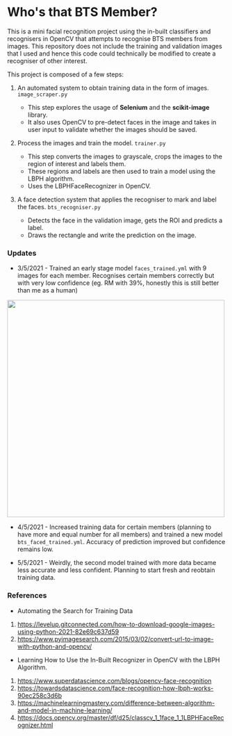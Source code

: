 # Who's that BTS Member?

This is a mini facial recognition project using the in-built classifiers and recognisers in OpenCV that attempts to recognise BTS members from images. This repository does not include the training and validation images that I used and hence this code could technically be modified to create a recogniser of other interest.

This project is composed of a few steps:

1. An automated system to obtain training data in the form of images. `image_scraper.py`

   - This step explores the usage of **Selenium** and the **scikit-image** library.
   - It also uses OpenCV to pre-detect faces in the image and takes in user input to validate whether the images should be saved.

2. Process the images and train the model. `trainer.py`
   - This step converts the images to grayscale, crops the images to the region of interest and labels them.
   - These regions and labels are then used to train a model using the LBPH algorithm.
   - Uses the LBPHFaceRecognizer in OpenCV.
3. A face detection system that applies the recogniser to mark and label the faces. `bts_recogniser.py`
   - Detects the face in the validation image, gets the ROI and predicts a label.
   - Draws the rectangle and write the prediction on the image.

### Updates

- 3/5/2021 - Trained an early stage model `faces_trained.yml` with 9 images for each member. Recognises certain members correctly but with very low confidence (eg. RM with 39%, honestly this is still better than me as a human)

<img src="https://user-images.githubusercontent.com/63803360/116885986-1f2d5c80-ac5b-11eb-9cda-100c200b8b7d.png" height=500>

- 4/5/2021 - Increased training data for certain members (planning to have more and equal number for all members) and trained a new model `bts_faced_trained.yml`. Accuracy of prediction improved but confidence remains low.

- 5/5/2021 - Weirdly, the second model trained with more data became less accurate and less confident. Planning to start fresh and reobtain training data.

### References

- Automating the Search for Training Data

1. https://levelup.gitconnected.com/how-to-download-google-images-using-python-2021-82e69c637d59
2. https://www.pyimagesearch.com/2015/03/02/convert-url-to-image-with-python-and-opencv/

- Learning How to Use the In-Built Recognizer in OpenCV with the LBPH Algorithm.

1. https://www.superdatascience.com/blogs/opencv-face-recognition
2. https://towardsdatascience.com/face-recognition-how-lbph-works-90ec258c3d6b
3. https://machinelearningmastery.com/difference-between-algorithm-and-model-in-machine-learning/
4. https://docs.opencv.org/master/df/d25/classcv_1_1face_1_1LBPHFaceRecognizer.html
